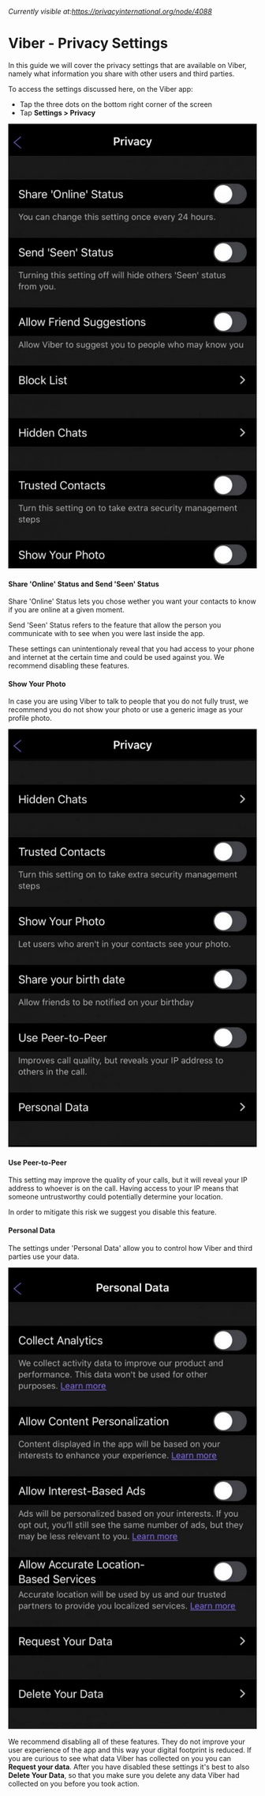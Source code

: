 *Currently visible at:https://privacyinternational.org/node/4088*

# Viber - Privacy Settings

In this guide we will cover the privacy settings that are available on Viber, namely what information you share with other users and third parties.

To access the settings discussed here, on the Viber app:

* Tap the three dots on the bottom right corner of the screen
* Tap **Settings > Privacy**

![Viber Privacy Settings](../../images/Viber/viber-privacy-1.jpeg?raw=true)

#### Share 'Online' Status and Send 'Seen' Status

Share 'Online' Status lets you chose wether you want your contacts to know if you are online at a given moment.

Send 'Seen' Status refers to the feature that allow the person you communicate with to see when you were last inside the app.

These settings can unintentionaly reveal that you had access to your phone and internet at the certain time and could be used against you. We recommend disabling these features.


#### Show Your Photo

In case you are using Viber to talk to people that you do not fully trust, we recommend you do not show your photo or use a generic image as your profile photo.

![Viber Privacy Settings Pt.2](../../images/Viber/viber-privacy-2.jpg?raw=true)

#### Use Peer-to-Peer

This setting may improve the quality of your calls, but it will reveal your IP address to whoever is on the call. Having access to your IP means that someone untrustworthy could potentially determine your location.

In order to mitigate this risk we suggest you disable this feature.

#### Personal Data

The settings under 'Personal Data' allow you to control how Viber and third parties use your data.

![Viber Personnal Data](../../images/Viber/viber-privacy-3.jpg?raw=true)

We recommend disabling all of these features. They do not improve your user experience of the app and this way your digital footprint is reduced. If you are curious to see what data Viber has collected on you you can **Request your data**. After you have disabled these settings it's best to also **Delete Your Data**, so that you make sure you delete any data Viber had collected on you before you took action.
